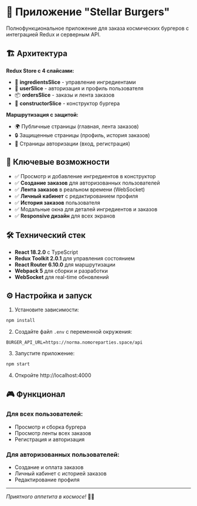 # 🎉 Приложение "Stellar Burgers"

Полнофункциональное приложение для заказа космических бургеров с интеграцией Redux и серверным API.

## 🏗️ Архитектура

**Redux Store с 4 слайсами:**
- 🥬 **ingredientsSlice** - управление ингредиентами
- 👤 **userSlice** - авторизация и профиль пользователя  
- 📦 **ordersSlice** - заказы и лента заказов
- 🍔 **constructorSlice** - конструктор бургера

**Маршрутизация с защитой:**
- 🌍 Публичные страницы (главная, лента заказов)
- 🔒 Защищенные страницы (профиль, история заказов)
- 🔐 Страницы авторизации (вход, регистрация)

## 🚀 Ключевые возможности

- ✅ Просмотр и добавление ингредиентов в конструктор
- ✅ **Создание заказов** для авторизованных пользователей
- ✅ **Лента заказов** в реальном времени (WebSocket)
- ✅ **Личный кабинет** с редактированием профиля
- ✅ **История заказов** пользователя
- ✅ Модальные окна для деталей ингредиентов и заказов
- ✅ **Responsive дизайн** для всех экранов

## 🛠️ Технический стек

- **React 18.2.0** с TypeScript
- **Redux Toolkit 2.0.1** для управления состоянием
- **React Router 6.10.0** для маршрутизации
- **Webpack 5** для сборки и разработки
- **WebSocket** для real-time обновлений

## ⚙️ Настройка и запуск

1. Установите зависимости:
```bash
npm install
```

2. Создайте файл `.env` с переменной окружения:
```
BURGER_API_URL=https://norma.nomoreparties.space/api
```

3. Запустите приложение:
```bash
npm start
```

4. Откройте http://localhost:4000

## 🎮 Функционал

### Для всех пользователей:
- Просмотр и сборка бургера
- Просмотр ленты всех заказов
- Регистрация и авторизация

### Для авторизованных пользователей:
- Создание и оплата заказов
- Личный кабинет с историей заказов
- Редактирование профиля

---
*Приятного аппетита в космосе!* 🚀✨
